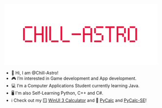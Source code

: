 <p align="center">
  <img src="https://github.com/Chill-Astro/Chill-Astro/blob/main/Brand.png" width="540px" height="200px" alt="Calculator Logo">
</p>

- 👋 Hi, I am @Chill-Astro!
- 🎮 I’m interested in Game development and App development.
- 💻 I’m a Computer Applications Student currently learning Java.
- 🖥️ I'm also Self-Learning Python, C++ and C#.
- ℹ️ Check out my 🪟 [WinUI 3 Calculator](https://github.com/Chill-Astro/Calculator) and 🐍 [PyCalc](https://github.com/Chill-Astro/PyCalc) and [PyCalc-SE](https://github.com/Chill-Astro/PyCalc-SE)!


<!---
Chill-Astro/Chill-Astro is a ✨ special ✨ repository because its `README.md` (this file) appears on your GitHub profile.
You can click the Preview link to take a look at your changes.
--->
